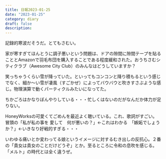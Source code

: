 ```yaml
---
title: 日報2023-01-25
date: "2023-01-25"
category: diary
draft: false
description:
---
```


記録的寒波だそうだ。とてもさむい。

家が寒すぎてほんとうに調子悪いという問題は、ドアの隙間に隙間テープを貼ることとAmazonで羽毛布団を購入することである程度緩和された。おうちさむシティクラブ（Awesome City Club）のみんなはどうしていますか？

笑っちゃうくらい雪が降っていた。といってもコンコンと降り積もるという感じでなく、細か〜い雪が凄風（すごかぜ）によってバウバウと吹きすさぶような感じ。物理演算で動くパーティクルみたいになってた。

ちかごろはかなりぼんやりしている・・・忙しくはないのだがなんだか体力が足りない。

HoneyWorksの可愛くてごめんを最近よく聴いている。これ、歌詞がすごい。冒頭の「私が私の事を
愛して　何が悪いの？」←これはわかる　「嫉妬でしょうか？」←いきなり好戦的すぎる・・・

いわゆる痛いとか変わってる娘というイメージに対するむき出しの反抗心。２番の「貴女は貴女のことだけどうぞ」とか。至るところに令和の息吹を感じる。「メルト」の時代とは全く違うぜ。
